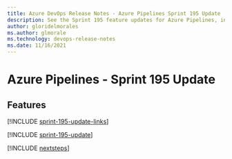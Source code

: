```yaml
---
title: Azure DevOps Release Notes - Azure Pipelines Sprint 195 Update
description: See the Sprint 195 feature updates for Azure Pipelines, including next steps.
author: gloridelmorales
ms.author: glmorale
ms.technology: devops-release-notes
ms.date: 11/16/2021
---
```


# Azure Pipelines - Sprint 195 Update

## Features

[!INCLUDE [sprint-195-update-links](../includes/pipelines/sprint-195-update-links.md)]

[!INCLUDE [sprint-195-update](../includes/pipelines/sprint-195-update.md)]

[!INCLUDE [nextsteps](../includes/nextsteps.md)]